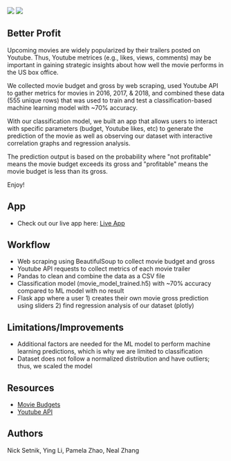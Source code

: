<img src="https://github.com/nsetnik0703/bettr-profit/blob/master/static/images/REMEBanner.png?raw=true"> 

<img src="https://github.com/nsetnik0703/bettr-profit/blob/master/static/images/REMEBanner2.png?raw=true"> 

## Better Profit 
Upcoming movies are widely popularized by their trailers posted on Youtube. Thus, Youtube metrices (e.g., likes, views, comments) may be important in gaining strategic insights about how well the movie performs in the US box office. 

We collected movie budget and gross by web scraping, used Youtube API to gather metrics for movies in 2016, 2017, & 2018, and combined these data (555 unique rows) that was used to train and test a classification-based machine learning model with ~70% accuracy. 

With our classification model, we built an app that allows users to interact with specific parameters (budget, Youtube likes, etc) to generate the prediction of the movie as well as observing our dataset with interactive correlation graphs and regression analysis. 

The prediction output is based on the probability where "not profitable" means the movie budget exceeds its gross and "profitable" means the movie budget is less than its gross. 

Enjoy! 

## App 
- Check out our live app here: [Live App](http://bettr-profit.herokuapp.com/)

## Workflow
- Web scraping using BeautifulSoup to collect movie budget and gross 
- Youtube API requests to collect metrics of each movie trailer 
- Pandas to clean and combine the data as a CSV file
- Classification model (movie_model_trained.h5) with ~70% accuracy compared to ML model with no result
- Flask app where a user 1) creates their own movie gross prediction using sliders 2) find regression analysis of our dataset (plotly)

## Limitations/Improvements
- Additional factors are needed for the ML model to perform machine learning predictions, which is why we are limited to classification
- Dataset does not follow a normalized distribution and have outliers; thus, we scaled the model

## Resources 
- [Movie Budgets](https://www.the-numbers.com/movie/budgets)
- [Youtube API](https://developers.google.com/youtube/]) 

## Authors 
Nick Setnik, Ying Li, Pamela Zhao, Neal Zhang

